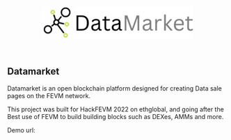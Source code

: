 <br/>
<p align='center'>
    <img src="./img/logo_trans.png" width=350/>
</p>

<br/>

Datamarket
---

Datamarket is an open blockchain platform designed for creating Data sale pages on the FEVM network. 

This project was built for HackFEVM 2022 on ethglobal, and going after the Best use of FEVM to build building blocks such as DEXes, AMMs and more.

Demo url:



<!--

### Motivation

Decentralized exchanges, also known as DEXs, are peer-to-peer marketplaces where cryptocurrency traders make transactions directly without handing over management of their funds to an intermediary or custodian.

For those vendors using existing software platforms (such as Flexport), much of the data is only held centrally within those platforms, subject to custom terms and conditions, and modifiable by their internal teams. Also often need to have a formal app B2B subscription plan.

Other common challenges that occur outside of platforms can include limitations from the non-universal nature of email (emails are private between sender and recipient), delays might not be accurately or consistently reported, and products might be lost.

### How it works

Users create data pages which are purchase pages for secured IPFS datasets.

DataMarket is self-governing. If a bad or inaccurate dataset is uploaded and sold, a purchaser or potential purchaser can flag the dataset as being fraudulent. The dataset page is locked 

To ensure that the data provides user satisfaction, the user is only paid out from the contract after 3 non-flagged successful sales, and each sale after that. This is done automatically via logic tied to the `purchaseData` contract method 

Each dataset cannot be modified after it is posted, but the price can be updated by the owner and it can be marked as inactive. A new page should be created if a dataset needs to be changed - this protects the mutability and trust of existing pages.


Using FEVM smart contracts, Datamarket can:
1. Enable an immutable, append-only, history of interactions against DataMarket smartcontracts.
2. 
3. Store the data in a transparent way for all parties, where no single party has to be the custodian of the data log.
4. Perform low cost, high volume, and fast transactions.

### Technologies used

**FEVM**: Serves as the primary smart contract network for the Datamarket application. FEVM enables fast and low cost smart contract transactions that make it easy to use Datamarket in the field without heavy additional costs or time delays.

**IPFS**: Record keeping and storage. IPFS is used as the backend for the QR code scanning data lookup and enables uploading new images of the cargo at different checkpoints or if the status of the item has changed visibly during transit (ex: item experienced damage). Description uploaded are also saved to the contract.

**WalletConnect**: Serves as the walletconnector for authorizing `DataMarket` contract deploys and enabling users to connect their wallets securely to the the DataMarket application.

The following contract events are emitted and can be listened to externally.

`PurchaseCompleted`: When a user completes the purchase on a data set page.
`PageFlagged`: When a user flags a page as not having legitimate data.


### Useful links
* Hardhat: https://hardhat.org/tutorial/writing-and-compiling-contracts
* Hackathon: https://ethglobal.com/events/hackfevm/home
* Examples of existing distributed data exchanges.

### Running the app

Define the following environment variables.

<pre>
    REACT_APP_COVALENT_KEY= // Your covalent API key (optional - needed from history tab)
    REACT_APP_STORAGE_KEY=  // Your web3.storage key, used for IPFS storage of datasets.
    REACT_APP_ACTIVE_CHAIN_ID= // (Optional) Can be adjusted to FEVM mainnet in the future, for now this field should be unset or set to 31415 for wallaby testnet.
    REACT_APP_WC_ID= // cloud.walletconnect.com app id (defaults to a demo app id).
</pre>


`yarn; yarn start`

Datamarket should now be running on port 3000.

<b>Note this project is currently a prototype and would require additional work to be production ready on FEVM mainnet.</b>

### Potential future work
* Add a usage fee that takes a small percentage of each purchase. This could be easily added to the checkout flow - for now the purchases are completely free.
* Add a searchable interface to discover datasets built into the `DataMarket` application.
* Add support for user logins in addition to metamask (or wallet-based) logins.


## Screenshots / User flow

### Home
<img src="./img/home.png" width=800 />

### Creating a new dataset contract
<img src="./img/create.png" width=800 />

### Connecting wallet for contract deployment
<img src="./img/wallet.png" width=800 />

### Confirm contract creation
<img src="./img/confirm.png" width=800 />

### Contract created!
<img src="./img/contract1.png" width=800 />


### IPFS record on contract creation
<img src="./img/ipfs.png" width=800 />

### Contract Metadata 
<img src="./img/metadata.png" width=800 />

### QR code
<img src="./img/qr.png" width=800 />

### Printing QR code
<img src="./img/print.png" width=800 />

### Providing a datamarket contract update
<img src="./img/update.png" width=800 />

### DataMarket update transaction added to contract record
<img src="./img/contract2.png" width=800 />

### DataMarket update event is emitted from the contract
<img src="./img/event.png" width=800 />

### Chainlink api call to reverse geocode latitutude/longitude to address string.
<img src="./img/code.png" width=800 />

### DataMarket history lookup
<img src="./img/history.png" width=800 />

-->

<!--

Demo flow:
Web Article stating problem (flexport)
- https://www.flexport.com/
- https://www.bluecart.com/blog/common-shipping-issues
Intro solution / website
Connect wallet
Create datamarket
- Original box image (IPFS/Filecoin for persistent, decentralized storage.)
- Adds funds to the contract to do chainlink interaction
Show deployed contract (FEVM, good for high volume packages or shipments)
- Show QR Code
- Print screen/preview
Send a contract update with description.
- Damaged box image
Show contract event emitted from contract and new transaction.
- Reverse geocoding https://www.geoapify.com/reverse-geocoding-api on Chainlink contract
Show contract history.
Closing (github+future work)


Make smart contract transaction at a checkpoint scan.

Social good idea

(e.g., sustainability, tackling the energy & logistic crises, preventing misinformation). Teams may create an oracle for Filecoin Green data, use Arbol data or build tools to establish information provenance.


-- Sponsors--
Smart contract for delivery or record keeping
FEVM: Low cost smart contract transactions
Chainlink: Grab information from port and pull into the application
IPFS: Record keeping and storage

-->

